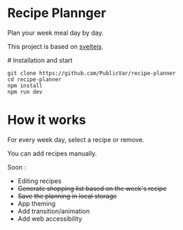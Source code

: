 # Recipe Plannger

Plan your week meal day by day.

This project is based on [sveltejs](https://svelte.dev/).

# Installation and start

```
git clone https://github.com/PublicVar/recipe-planner
cd recipe-planner
npm install
npm run dev
```

# How it works

For every week day, select a recipe or remove.

You can add recipes manually.

Soon :

- Editing recipes
- ~~Generate shopping list based on the week's recipe~~
- ~~Save the planning in local storage~~
- App theming
- Add transition/animation
- Add web accessibility
